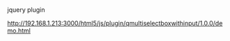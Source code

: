 # 
jquery plugin

http://192.168.1.213:3000/html5/js/plugin/qmultiselectboxwithinput/1.0.0/demo.html
